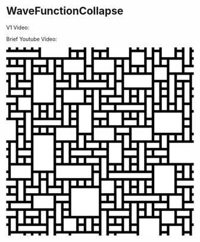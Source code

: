 # WaveFunctionCollapse

V1 Video:

Brief Youtube Video:

[![V1 Wave Function Collapse](V1.PNG)](https://youtube.com/shorts/JEJoIFABgiQ "V1 Wave Function Collapse")